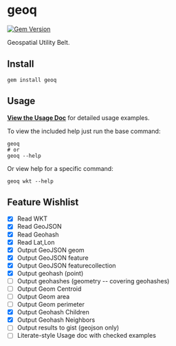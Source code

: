 # geoq

[![Gem Version](https://badge.fury.io/rb/geoq.svg)](https://badge.fury.io/rb/geoq)

Geospatial Utility Belt.

## Install

```
gem install geoq
```

## Usage

**[View the Usage Doc](https://github.com/worace/geoq/blob/master/usage.md)** for detailed usage examples.

To view the included help just run the base command:

```
geoq
# or
geoq --help
```

Or view help for a specific command:

```
geoq wkt --help
```

## Feature Wishlist

* [X] Read WKT
* [X] Read GeoJSON
* [X] Read Geohash
* [X] Read Lat,Lon
* [X] Output GeoJSON geom
* [X] Output GeoJSON feature
* [X] Output GeoJSON featurecollection
* [X] Output geohash (point)
* [ ] Output geohashes (geometry -- covering geohashes)
* [ ] Output Geom Centroid
* [ ] Output Geom area
* [ ] Output Geom perimeter
* [X] Output Geohash Children
* [X] Output Geohash Neighbors
* [ ] Output results to gist (geojson only)
* [ ] Literate-style Usage doc with checked examples
